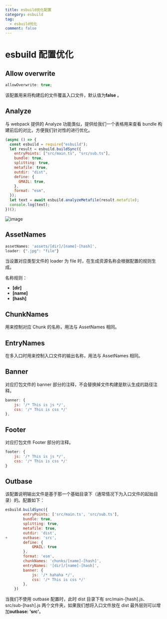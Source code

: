 ```yaml
---
title: esbuild优化配置
category: esbuild
tag:
  - esbuild优化
comment: false
---
```


# esbuild 配置优化

## Allow overwrite

```javascript
allowOverwrite: true;
```

该配置用来将构建后的文件覆盖入口文件，默认值为**false** 。

## Analyze

与 webpack 提供的 Analyze 功能类似，提供给我们一个表格用来查看 bundle 构建前后的对比，方便我们针对性的进行优化。

```javascript
(async () => {
  const esbuild = require("esbuild");
  let result = esbuild.buildSync({
    entryPoints: ["src/main.ts", "src/sub.ts"],
    bundle: true,
    splitting: true,
    metafile: true,
    outdir: "dist",
    define: {
      GMAIL: true,
    },
    format: "esm",
  });
  let text = await esbuild.analyzeMetafile(result.metafile);
  console.log(text);
})();
```

![image](http://image.followmyheart.cn/analyze%E6%89%93%E5%8D%B0%E7%BB%93%E6%9E%9C.png)

## AssetNames

```javascript
assetNames: 'assets/[dir]/[name]-[hash]',
loader: {".jpg": "file"}
```

当设置对应类型文件的 loader 为 file 时，在生成资源名称会根据配置的规则生成。

名称规则：

- **[dir]**
- **[name]**
- **[hash]**

## ChunkNames

用来控制对应 Chunk 的名称，用法与 AssetNames 相同。

## EntryNames

在多入口时用来控制入口文件的输出名称，用法与 AssetNames 相同。

## Banner

对应打包文件的 banner 部分的注释，不会替换掉文件构建是默认生成的路径注释。

```javascript
banner: {
	js: '/* This is js */',
	css: '/* This is css */'
},
```

## Footer

对应打包文件 Footer 部分的注释。

```javascript
footer: {
    js: '/* This is js */',
	css: '/* This is css */'
}
```

## Outbase

该配置说明输出文件是基于那一个基础目录下（通常情况下为入口文件的起始目录）的。配置如下：

```javascript
esbuild.buildSync({
        entryPoints: ['src/main.ts', 'src/sub.ts'],
        bundle: true,
        splitting: true,
        metafile: true,
        outdir: 'dist',
+       outbase: 'src',
        define: {
            GMAIL: true
        },
        format: 'esm',
        chunkNames: 'chunks/[name]-[hash]',
        entryNames: '[dir]/[name]-[hash]',
        banner: {
            js: '/* hahaha */',
            css: '/* This is css */'
        },
    })
```

当我们不使用 outbase 配置时，此时 dist 目录下有 src/main-[hash].js、src/sub-[hash].js 两个文件夹，如果我们想将入口文件放在 dist 最外层则可以增加**outbase: 'src'**。
